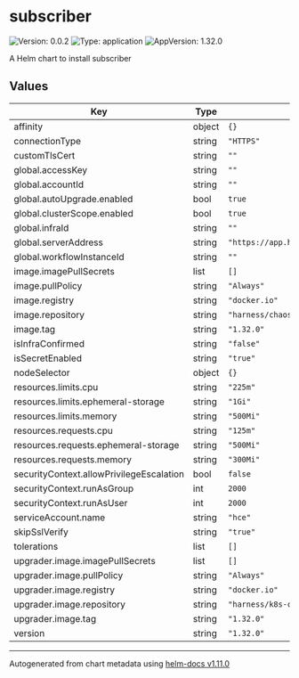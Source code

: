 # subscriber

![Version: 0.0.2](https://img.shields.io/badge/Version-0.0.2-informational?style=flat-square) ![Type: application](https://img.shields.io/badge/Type-application-informational?style=flat-square) ![AppVersion: 1.32.0](https://img.shields.io/badge/AppVersion-1.32.0-informational?style=flat-square)

A Helm chart to install subscriber

## Values

| Key | Type | Default | Description |
|-----|------|---------|-------------|
| affinity | object | `{}` |  |
| connectionType | string | `"HTTPS"` |  |
| customTlsCert | string | `""` |  |
| global.accessKey | string | `""` |  |
| global.accountId | string | `""` |  |
| global.autoUpgrade.enabled | bool | `true` |  |
| global.clusterScope.enabled | bool | `true` |  |
| global.infraId | string | `""` |  |
| global.serverAddress | string | `"https://app.harness.io/gratis/chaos/kserver/api"` |  |
| global.workflowInstanceId | string | `""` |  |
| image.imagePullSecrets | list | `[]` |  |
| image.pullPolicy | string | `"Always"` |  |
| image.registry | string | `"docker.io"` |  |
| image.repository | string | `"harness/chaos-subscriber"` |  |
| image.tag | string | `"1.32.0"` |  |
| isInfraConfirmed | string | `"false"` |  |
| isSecretEnabled | string | `"true"` |  |
| nodeSelector | object | `{}` |  |
| resources.limits.cpu | string | `"225m"` |  |
| resources.limits.ephemeral-storage | string | `"1Gi"` |  |
| resources.limits.memory | string | `"500Mi"` |  |
| resources.requests.cpu | string | `"125m"` |  |
| resources.requests.ephemeral-storage | string | `"500Mi"` |  |
| resources.requests.memory | string | `"300Mi"` |  |
| securityContext.allowPrivilegeEscalation | bool | `false` |  |
| securityContext.runAsGroup | int | `2000` |  |
| securityContext.runAsUser | int | `2000` |  |
| serviceAccount.name | string | `"hce"` |  |
| skipSslVerify | string | `"true"` |  |
| tolerations | list | `[]` |  |
| upgrader.image.imagePullSecrets | list | `[]` |  |
| upgrader.image.pullPolicy | string | `"Always"` |  |
| upgrader.image.registry | string | `"docker.io"` |  |
| upgrader.image.repository | string | `"harness/k8s-chaos-infrastructure-upgrader"` |  |
| upgrader.image.tag | string | `"1.32.0"` |  |
| version | string | `"1.32.0"` |  |

----------------------------------------------
Autogenerated from chart metadata using [helm-docs v1.11.0](https://github.com/norwoodj/helm-docs/releases/v1.11.0)
